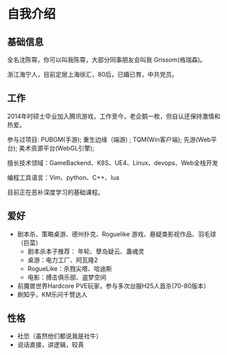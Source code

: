 # 自我介绍

## **基础信息**

全名沈陈霄，你可以叫我陈霄，大部分同事朋友会叫我 Grissom(格瑞森)。

浙江海宁人，目前定居上海徐汇，80后，已婚已育，中共党员。

## **工作**

2014年时硕士毕业加入腾讯游戏，工作至今，老企鹅一枚，但自认还保持激情和热爱。

参与过项目: PUBGM(手游); 重生边缘（端游) ; TQM(Win客户端); 先游(Web平台); 美术资源平台(WebGL引擎);

擅长技术领域：GameBackend、K8S、UE4、Linux、devops、Web全栈开发

编程工具语言：Vim、python、C++、lua

目前正在恶补深度学习的基础课程。

## **爱好**

- 剧本杀、策略桌游、德州扑克、Roguelike 游戏、悬疑类影视作品、羽毛球（巨菜）
    - 剧本杀本子推荐： 年轮、孽岛疑云、蛊魂灵
    - 桌游：电力工厂、阿瓦隆2
    - RogueLike：杀戮尖塔、哈迪斯
    - 电影：搏击俱乐部、盗梦空间
- 前魔兽世界Hardcore PVE玩家，参与多次台服H25人首杀(70-80版本）
- 刷知乎，KM乐问千赞达人

## **性格**

- 社恐（虽然他们都说我是社牛）
- 说话直接，讲逻辑，较真